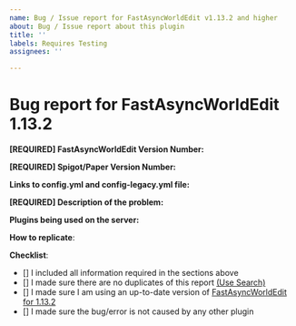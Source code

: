 ```yaml
---
name: Bug / Issue report for FastAsyncWorldEdit v1.13.2 and higher
about: Bug / Issue report about this plugin
title: ''
labels: Requires Testing
assignees: ''

---
```


# Bug report for FastAsyncWorldEdit 1.13.2
<!--- If you are using 1.13 or 1.13.1 consider updating to 1.13.2 before raising an issue -->
<!--- In order to create a valid issue report you have to follow this template. -->
<!--- Remove this template if making a suggestion or asking a question. -->
<!--- Incomplete reports might be marked as invalid. -->
**[REQUIRED] FastAsyncWorldEdit Version Number:** 
<!--- Enter /fawe version in game or in your console and copy the full output here -->

**[REQUIRED] Spigot/Paper Version Number:** 
<!--- Enter /version ingame or in your console and paste the full output here -->

**Links to config.yml and config-legacy.yml file:** 
<!--- Copy and paste the information to the service of your choosing (pastebin, hasteb.in e.g) and provide the link here. -->

**[REQUIRED] Description of the problem:**
<!--- Check your console for errors while testing -->
<!--- Include relevant information like errors or a picture of the problem -->

**Plugins being used on the server:**
<!--- Optional but recommended to look further into an issue --->

**How to replicate**:
<!--- If you can reproduce the issue please tell us as detailed as possible step by step how to do that -->

**Checklist**:
<!--- Make sure you've completed the following steps (put an "X" between of brackets): -->
- [] I included all information required in the sections above
- [] I made sure there are no duplicates of this report [(Use Search)](https://github.com/IntellectualSites/FastAsyncWorldEdit-1.13/issues?utf8=%E2%9C%93&q=is%3Aissue)
- [] I made sure I am using an up-to-date version of [FastAsyncWorldEdit for 1.13.2](https://ci.athion.net/job/FastAsyncWorldEdit-Breaking/)
- [] I made sure the bug/error is not caused by any other plugin
